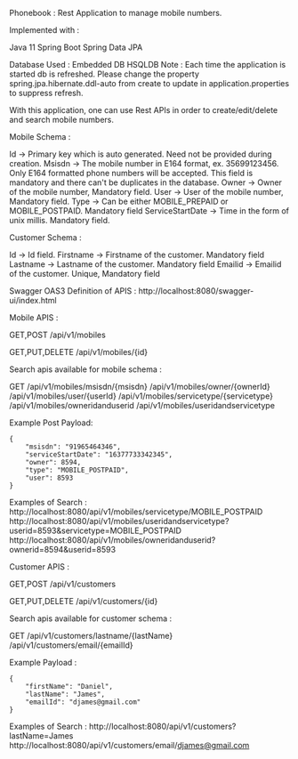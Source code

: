 Phonebook : Rest Application to manage mobile numbers.

Implemented with :

Java 11
Spring Boot
Spring Data JPA

Database Used : Embedded DB HSQLDB
Note : Each time the application is started db is refreshed.
Please change the property spring.jpa.hibernate.ddl-auto from create to update in application.properties to suppress refresh.

With this application, one can use Rest APIs in order to create/edit/delete and search mobile numbers.

Mobile Schema :

Id -> Primary key which is auto generated. Need not be provided during creation.
Msisdn -> The mobile number in E164 format, ex. 35699123456. Only E164 formatted phone numbers will be accepted.
This field is mandatory and there can't be duplicates in the database.
Owner -> Owner of the mobile number, Mandatory field.
User -> User of the mobile number, Mandatory field.
Type -> Can be either MOBILE_PREPAID or MOBILE_POSTPAID. Mandatory field
ServiceStartDate -> Time in the form of unix millis. Mandatory field.

Customer Schema :

Id -> Id field.
Firstname -> Firstname of the customer. Mandatory field
Lastname -> Lastname of the customer. Mandatory field
Emailid -> Emailid of the customer. Unique, Mandatory field

Swagger OAS3 Definition of APIS : http://localhost:8080/swagger-ui/index.html

Mobile APIS :

GET,POST
/api/v1/mobiles

GET,PUT,DELETE
​/api​/v1​/mobiles​/{id}

Search apis available for mobile schema :

GET
/api/v1/mobiles/msisdn/{msisdn}
/api/v1/mobiles/owner/{ownerId}
/api/v1/mobiles/user/{userId}
/api/v1/mobiles/servicetype/{servicetype}
/api/v1/mobiles/owneridanduserid
/api/v1/mobiles/useridandservicetype

Example Post Payload:

    {   
	    "msisdn": "91965464346",
        "serviceStartDate": "16377733342345",
        "owner": 8594,
        "type": "MOBILE_POSTPAID",
        "user": 8593
    }


Examples of Search : 
http://localhost:8080/api/v1/mobiles/servicetype/MOBILE_POSTPAID
http://localhost:8080/api/v1/mobiles/useridandservicetype?userid=8593&servicetype=MOBILE_POSTPAID
http://localhost:8080/api/v1/mobiles/owneridanduserid?ownerid=8594&userid=8593


Customer APIS :

GET,POST
/api/v1/customers

GET,PUT,DELETE
/api/v1/customers/{id}

Search apis available for customer schema :

GET
/api/v1/customers/lastname/{lastName}
/api/v1/customers/email/{emailId}

Example Payload :

    {
        "firstName": "Daniel",
        "lastName": "James",
        "emailId": "djames@gmail.com"
    }

Examples of Search :
http://localhost:8080/api/v1/customers?lastName=James
http://localhost:8080/api/v1/customers/email/djames@gmail.com

